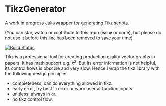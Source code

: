# TikzGenerator

A work in progress Julia wrapper for generating [Tikz](https://en.m.wikipedia.org/wiki/PGF/TikZ) scripts.

(You can star, watch or contribute to this repo (issue or code), but please do not use it before this line has been removed to save your time)

[![Build Status](https://github.com/GiggleLiu/TikzGenerator.jl/actions/workflows/CI.yml/badge.svg?branch=main)](https://github.com/GiggleLiu/TikzGenerator.jl/actions/workflows/CI.yml?query=branch%3Amain)

Tikz is a professional tool for creating production quality vector graphs in papers.
It has math support e.g. $x^2$.
But its error information is not helpful, its control flows is obscure and very slow.
Hence I wrap the tikz library with the following design principles

* completeness, can do everything allowed in tikz.
* early error, try best to error or warn user at function inputs.
* unitless, always in `cm`.
* no tikz control flow.
